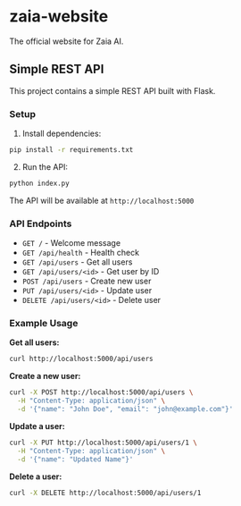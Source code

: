 # zaia-website

The official website for Zaia AI.

## Simple REST API

This project contains a simple REST API built with Flask.

### Setup

1. Install dependencies:

```bash
pip install -r requirements.txt
```

2. Run the API:

```bash
python index.py
```

The API will be available at `http://localhost:5000`

### API Endpoints

- `GET /` - Welcome message
- `GET /api/health` - Health check
- `GET /api/users` - Get all users
- `GET /api/users/<id>` - Get user by ID
- `POST /api/users` - Create new user
- `PUT /api/users/<id>` - Update user
- `DELETE /api/users/<id>` - Delete user

### Example Usage

**Get all users:**

```bash
curl http://localhost:5000/api/users
```

**Create a new user:**

```bash
curl -X POST http://localhost:5000/api/users \
  -H "Content-Type: application/json" \
  -d '{"name": "John Doe", "email": "john@example.com"}'
```

**Update a user:**

```bash
curl -X PUT http://localhost:5000/api/users/1 \
  -H "Content-Type: application/json" \
  -d '{"name": "Updated Name"}'
```

**Delete a user:**

```bash
curl -X DELETE http://localhost:5000/api/users/1
```
